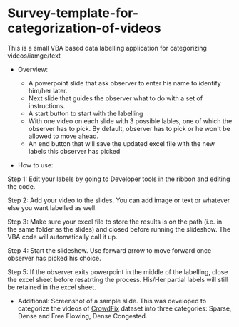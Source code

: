 # Survey-template-for-categorization-of-videos
This is a small VBA based data labelling application for categorizing videos/iamge/text


- Overview: 

     - A powerpoint slide that ask observer to enter his name to identify him/her later.
     - Next slide that guides the observer what to do with a set of instructions. 
     - A start button to start with the labelling
     - With one video on each slide with 3 possible lables, one of which the observer has to pick. By default, observer has to pick or he won't be allowed to move ahead. 
     - An end button that will save the updated excel file with the new labels this observer has picked

- How to use: 

Step 1: Edit your labels by going to Developer tools in the ribbon and editing the code.

Step 2: Add your video to the slides. You can add image or text or whatever else you want labelled as well.

Step 3: Make sure your excel file to store the results is on the path (i.e. in the same folder as the slides) and closed before running the slideshow. The VBA code will automatically call it up.

Step 4: Start the slideshow. Use forward arrow to move forward once observer has picked his choice.

Step 5: If the observer exits powerpoint in the middle of the labelling, close the excel sheet before resatrting the process. His/Her partial labels will still be retained in the excel sheet.



- Additional: Screenshot of a sample slide. This was developed to categorize the videos of [CrowdFix](https://github.com/MemoonaTahira/CrowdFix) dataset into three categories: Sparse, Dense and Free Flowing, Dense Congested.
